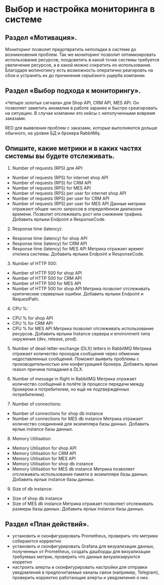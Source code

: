 # Выбор и настройка мониторинга в системе

## Раздел «Мотивация». 
Мониторинг позволит предотвратить неполадки в системе до возникновения проблем.
Так же мониторинг позволит оптимизировать использование ресурсов, поодсветить в какой точке системы требуется увеличение ресурсов, а в какой можно сократить их использование.
Благодаря мотинотингу есть возможность оператично реагировть на сбои и устранять их до причинения серьёзного ущерба компании. 

## Раздел «Выбор подхода к мониторингу». 
«Четыре золотых сигнала» для Shop API, CRM API, MES API. Он позволяет заметить аномалии в работе заранее и быстро среагировать на ситуацию. В случае компании это кейсы с неполученными вовремя заказами.

RED для выявления проблем с заказами, которые выполняются дольше обычного, на уровне БД и брокера RabbitMq.

## Опишите, какие метрики и в каких частях системы вы будете отслеживать.

1. Number of requests (RPS) для API:
- Number of requests (RPS) for internet shop API
- Number of requests (RPS) for CRM API
- Number of requests (RPS) for MES API
- Number of requests (RPS) per user for internet shop API
- Number of requests (RPS) per user for CRM API
- Number of requests (RPS) per user for MES API
 Данные метрики отражают  общее число запросов в определённом диапазоне времени. Позволит отслеживать рост или снижение трафика. 
Добавить ярлыки Endpoint и ResponseCode.

2. Response time (latency):
- Response time (latency) for shop API
- Response time (latency) for CRM API
- Response time (latency) for MES API
Метрика отражает времят отклика системы. 
Добавить ярлыки Endpoint и ResponseCode.

3. Number of HTTP 500:
- Number of HTTP 500 for shop API
- Number of HTTP 500 for CRM API
- Number of HTTP 500 for MES API
- Number of HTTP 500 for shop API
Метрика позволит отслеживать критические серверные ошибки.
Добавить ярлыки Endpoint и RequestPath.

4. CPU %:
- CPU % for shop API
- CPU % for CRM API
- CPU % for MES API
Метрика позволит отслеживать использование ресурсов.
Добавить ярлыки Instance сервера и environment типа окружения (dev, release, prod).

5. Number of dead-letter-exchange (DLX) letters in RabbitMQ
Метрика отражает количество проходов сообщения через обменник недоставленных сообщений. Поможет выявить проблемы с производительностью или конфигурацией брокера.
Добавить ярлык reason причина попадания в DLX.

6. Number of message in flight in RabbitMQ
Метрика отражает количество сообщений в полёте (в процессе передачи между брокером и потребителем, но ещё не подтверждённых потребителем). 

7. Number of connections:
- Number of connections for shop db instance
- Number of connections for MES db instance
Метрика отражает количество соединений для экземпляра базы данных.
Добавить ярлык instance базы данных.

8. Memory Utilisation:
- Memory Utilisation for shop API
- Memory Utilisation for CRM API
- Memory Utilisation for MES API
- Memory Utilisation for shop db instance
- Memory Utilisation for MES db instance
Метрика позволяет отслеживать использование памяти в экземпляре базы данных.
Добавить ярлык instance базы данных.

9. Size of db instance:
- Size of shop db instance
- Size of MES db instance
Метрика отражает позволяет отслеживать размеры базы данных.
Добавить ярлык instance базы данных.

## Раздел «План действий».
- установить и сконфигурировать Prometheus, проверить что метрики собираются корректно
- установить и сконфигурировать Grafana для визуализации данных, полученных от Prometheus, создать дашборды для визуализации требуемых метрик, проверить что данные визуализируются корретно
- настроить алерты и сконфигурировать настройки для отправки уведомлений в предпочитаемые каналы связи (например, Telegram), проверить корректно работающие алерты и уведомления о них.


